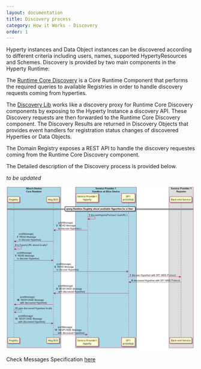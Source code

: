 ```yaml
---
layout: documentation
title: Discovery process
category: How it Works - Discovery
order: 1
---
```


Hyperty instances and Data Object instances can be discovered according to different criteria including users, names, supported HypertyResources and Schemes. Discovery is provided by two main components in the Hyperty Runtime:

The [Runtime Core Discovery](https://github.com/reTHINK-project/dev-runtime-core/blob/master/src/discovery/CoreDiscovery.js) is a Core Runtime Component that performs the required queries to available Registries in order to handle discovery requests coming from hyperties.

The [Discovery Lib](https://github.com/reTHINK-project/dev-service-framework/blob/master/src/syncher/Syncher.js) works like a discovery proxy for Runtime Core Discovery components by exposing to the Hyperty Instance a discovery API. These Discovery requests are then forwarded to the Runtime Core Discovery component. The Discovery Results are returned in Discovery Objects that provides event handlers for registration status changes of discovered Hyperties or Data Objects.

The Domain Registry exposes a REST API to handle the discovery requestes coming from the Runtime Core Discovery component.

The Detailed description of the Discovery process is provided below.

*to be updated*

![Figure discover Hyperty](discover-hyperty.png)

Check Messages Specification [here](../../../specs/messages/registration-messages.md#hyperty-instance-query-per-user)
